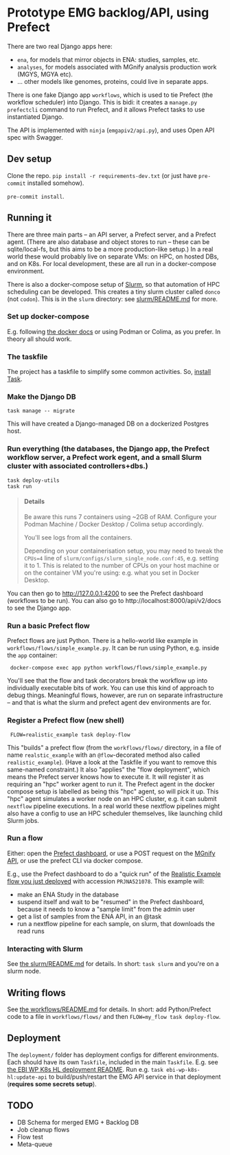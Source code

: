 # Prototype EMG backlog/API, using Prefect

There are two real Django apps here:
* `ena`, for models that mirror objects in ENA: studies, samples, etc.
* `analyses`, for models associated with MGnify analysis production work (MGYS, MGYA etc).
* ... other models like genomes, proteins, could live in separate apps.

There is one fake Django app `workflows`, which is used to tie Prefect (the workflow scheduler) into Django.
This is bidi: it creates a `manage.py prefectcli` command to run Prefect, and it allows Prefect tasks to use instantiated Django.

The API is implemented with `ninja` (`emgapiv2/api.py`), and uses Open API spec with Swagger.

## Dev setup
Clone the repo.
`pip install -r requirements-dev.txt` (or just have `pre-commit` installed somehow).

`pre-commit install`.

## Running it
There are three main parts – an API server, a Prefect server, and a Prefect agent.
(There are also database and object stores to run – these can be sqlite/local-fs, but this aims to be a more production-like setup.)
In a real world these would probably live on separate VMs: on HPC, on hosted DBs, and on K8s.
For local development, these are all run in a docker-compose environment.

There is also a docker-compose setup of [Slurm](https://slurm.schedmd.com), so that automation of HPC scheduling can be developed.
This creates a tiny slurm cluster called `donco` (not `codon`).
This is in the `slurm` directory: see [slurm/README.md](slurm/README.md) for more.

### Set up docker-compose
E.g. following [the docker docs](https://docs.docker.com/compose/install/) or using Podman or Colima, as you prefer. In theory all should work.

### The taskfile
The project has a taskfile to simplify some common activities. So, [install Task](https://taskfile.dev/installation/).

### Make the Django DB
```shell
task manage -- migrate
```
This will have created a Django-managed DB on a dockerized Postgres host.

### Run everything (the databases, the Django app, the Prefect workflow server, a Prefect work egent, and a small Slurm cluster with associated controllers+dbs.)
```shell
task deploy-utils
task run
```
> #### Details
> Be aware this runs 7 containers using ~2GB of RAM. Configure your Podman Machine / Docker Desktop / Colima setup accordingly.
>
> You'll see logs from all the containers.
>
> Depending on your containerisation setup, you may need to tweak the `CPUs=4` line of `slurm/configs/slurm_single_node.conf:45`, e.g. setting it to 1.
> This is related to the number of CPUs on your host machine or on the container VM you're using: e.g. what you set in Docker Desktop.

You can then go to http://127.0.0.1:4200 to see the Prefect dashboard (workflows to be run).
You can also go to http://localhost:8000/api/v2/docs to see the Django app.

### Run a basic Prefect flow
Prefect flows are just Python. There is a hello-world like example in `workflows/flows/simple_example.py`.
It can be run using Python, e.g. inside the `app` container:
```shell
 docker-compose exec app python workflows/flows/simple_example.py
```
You'll see that the flow and task decorators break the workflow up into individually executable bits of work.
You can use this kind of approach to debug things.
Meaningful flows, however, are run on separate infrastructure – and that is what the slurm and prefect agent dev environments are for.


### Register a Prefect flow (new shell)
```shell
 FLOW=realistic_example task deploy-flow
```
This "builds" a prefect flow (from the `workflows/flows/` directory, in a file of name `realstic_example` with an `@flow`-decorated method also called `realistic_example`).
(Have a look at the Taskfile if you want to remove this same-named constraint.)
It also "applies" the "flow deployment", which means the Prefect server knows how to execute it.
It will register it as requiring an "hpc" worker agent to run it.
The Prefect agent in the docker compose setup is labelled as being this "hpc" agent, so will pick it up.
This "hpc" agent simulates a worker node on an HPC cluster, e.g. it can submit `nextflow` pipeline executions.
In a real world these nextflow pipelines might also have a config to use an HPC scheduler themselves, like launching child Slurm jobs.

### Run a flow
Either: open the [Prefect dashboard](http://localhost:4200), or use a POST request on the [MGnify API](http://localhost:8000/api/v2/), or use the prefect CLI via docker compose.

E.g., use the Prefect dashboard to do a "quick run" of the [Realistic Example flow you just deployed](http://localhost:4200/deployments?deployments.nameLike=realistic&page=1) with accession `PRJNA521078`.
This example will:
- make an ENA Study in the database
- suspend itself and wait to be "resumed" in the Prefect dashboard, because it needs to know a "sample limit" from the admin user
- get a list of samples from the ENA API, in an @task
- run a nextflow pipeline for each sample, on slurm, that downloads the read runs

### Interacting with Slurm
See [the slurm/README.md](slurm/README.md) for details. In short: `task slurm` and you're on a slurm node.


## Writing flows
See [the workflows/README.md](workflows/README.md) for details. In short: add Python/Prefect code to a file in `workflows/flows/` and then `FLOW=my_flow task deploy-flow`.


## Deployment
The `deployment/` folder has deployment configs for different environments.
Each should have its own `Taskfile`, included in the main `Taskfile`.
E.g. see [the EBI WP K8s HL deployment README](deployment/ebi-wp-k8s-hl/README.md).
Run e.g. `task ebi-wp-k8s-hl:update-api` to build/push/restart the EMG API service in that deployment (**requires some secrets setup**).


## TODO
* DB Schema for merged EMG + Backlog DB
* Job cleanup flows
* Flow test
* Meta-queue
